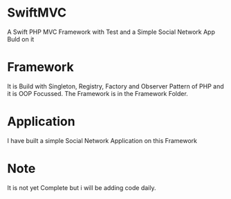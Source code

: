 # SwiftMVC
A Swift PHP MVC Framework with Test and a Simple Social Network App Buld on it

# Framework
It is Build with Singleton, Registry, Factory and Observer Pattern of PHP and it is OOP Focussed.
The Framework is in the Framework Folder.

# Application
I have built a simple Social Network Application on this Framework

# Note
It is not yet Complete but i will be adding code daily.